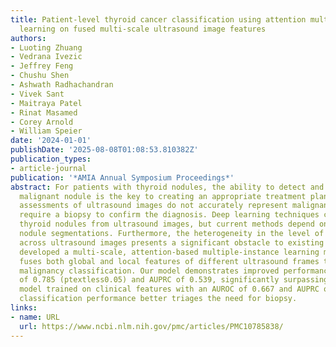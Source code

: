 ```yaml
---
title: Patient-level thyroid cancer classification using attention multiple instance
  learning on fused multi-scale ultrasound image features
authors:
- Luoting Zhuang
- Vedrana Ivezic
- Jeffrey Feng
- Chushu Shen
- Ashwath Radhachandran
- Vivek Sant
- Maitraya Patel
- Rinat Masamed
- Corey Arnold
- William Speier
date: '2024-01-01'
publishDate: '2025-08-08T01:08:53.810382Z'
publication_types:
- article-journal
publication: '*AMIA Annual Symposium Proceedings*'
abstract: For patients with thyroid nodules, the ability to detect and diagnose a
  malignant nodule is the key to creating an appropriate treatment plan. However,
  assessments of ultrasound images do not accurately represent malignancy, and often
  require a biopsy to confirm the diagnosis. Deep learning techniques can classify
  thyroid nodules from ultrasound images, but current methods depend on manually annotated
  nodule segmentations. Furthermore, the heterogeneity in the level of magnification
  across ultrasound images presents a significant obstacle to existing methods. We
  developed a multi-scale, attention-based multiple-instance learning model which
  fuses both global and local features of different ultrasound frames to achieve patient-level
  malignancy classification. Our model demonstrates improved performance with an AUROC
  of 0.785 (ptextless0.05) and AUPRC of 0.539, significantly surpassing the baseline
  model trained on clinical features with an AUROC of 0.667 and AUPRC of 0.444. Improved
  classification performance better triages the need for biopsy.
links:
- name: URL
  url: https://www.ncbi.nlm.nih.gov/pmc/articles/PMC10785838/
---
```


